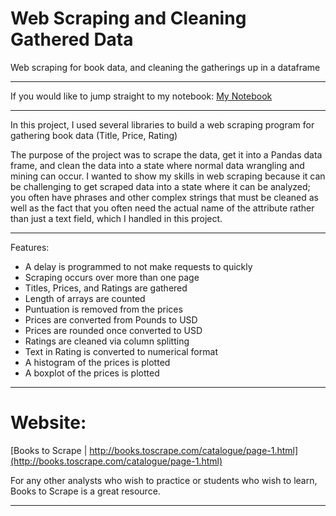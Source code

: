 # Web Scraping and Cleaning Gathered Data
Web scraping for book data, and cleaning the gatherings up in a dataframe

***
If you would like to jump straight to my notebook: [My Notebook](#https://github.com/therealchriswoodward/Web-Scraping-and-Cleaning-Gathered-Data/blob/main/Selenium%20Practice.ipynb)
***

In this project, I used several libraries to build a web scraping program for gathering book data (Title, Price, Rating)

The purpose of the project was to scrape the data, get it into a Pandas data frame, and clean the data into a state where normal data wrangling and mining can occur. I wanted to show my skills in web scraping because it can be challenging to get scraped data into a state where it can be analyzed; you often have phrases and other complex strings that must be cleaned as well as the fact that you often need the actual name of the attribute rather than just a text field, which I handled in this project.

***

Features:

* A delay is programmed to not make requests to quickly
* Scraping occurs over more than one page
* Titles, Prices, and Ratings are gathered
* Length of arrays are counted
* Puntuation is removed from the prices
* Prices are converted from Pounds to USD
* Prices are rounded once converted to USD
* Ratings are cleaned via column splitting
* Text in Rating is converted to numerical format
* A histogram of the prices is plotted
* A boxplot of the prices is plotted

***

# Website:

[Books to Scrape | http://books.toscrape.com/catalogue/page-1.html](http://books.toscrape.com/catalogue/page-1.html)

For any other analysts who wish to practice or students who wish to learn, Books to Scrape is a great resource.
***
